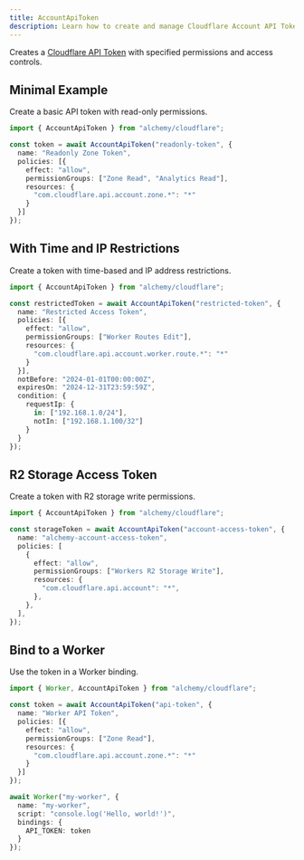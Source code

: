 ```yaml
---
title: AccountApiToken
description: Learn how to create and manage Cloudflare Account API Tokens using Alchemy for secure access to the Cloudflare API.
---
```



Creates a [Cloudflare API Token](https://developers.cloudflare.com/api/tokens/) with specified permissions and access controls.

## Minimal Example

Create a basic API token with read-only permissions.

```ts
import { AccountApiToken } from "alchemy/cloudflare";

const token = await AccountApiToken("readonly-token", {
  name: "Readonly Zone Token",
  policies: [{
    effect: "allow",
    permissionGroups: ["Zone Read", "Analytics Read"],
    resources: {
      "com.cloudflare.api.account.zone.*": "*"
    }
  }]
});
```

## With Time and IP Restrictions

Create a token with time-based and IP address restrictions.

```ts
import { AccountApiToken } from "alchemy/cloudflare";

const restrictedToken = await AccountApiToken("restricted-token", {
  name: "Restricted Access Token", 
  policies: [{
    effect: "allow",
    permissionGroups: ["Worker Routes Edit"],
    resources: {
      "com.cloudflare.api.account.worker.route.*": "*"
    }
  }],
  notBefore: "2024-01-01T00:00:00Z",
  expiresOn: "2024-12-31T23:59:59Z",
  condition: {
    requestIp: {
      in: ["192.168.1.0/24"],
      notIn: ["192.168.1.100/32"]
    }
  }
});
```

## R2 Storage Access Token

Create a token with R2 storage write permissions.

```ts
import { AccountApiToken } from "alchemy/cloudflare";

const storageToken = await AccountApiToken("account-access-token", {
  name: "alchemy-account-access-token",
  policies: [
    {
      effect: "allow",
      permissionGroups: ["Workers R2 Storage Write"],
      resources: {
        "com.cloudflare.api.account": "*",
      },
    },
  ],
});
```

## Bind to a Worker

Use the token in a Worker binding.

```ts
import { Worker, AccountApiToken } from "alchemy/cloudflare";

const token = await AccountApiToken("api-token", {
  name: "Worker API Token",
  policies: [{
    effect: "allow", 
    permissionGroups: ["Zone Read"],
    resources: {
      "com.cloudflare.api.account.zone.*": "*" 
    }
  }]
});

await Worker("my-worker", {
  name: "my-worker",
  script: "console.log('Hello, world!')",
  bindings: {
    API_TOKEN: token
  }
});
```
